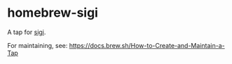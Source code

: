 # homebrew-sigi

A tap for [sigi](https://github.com/booniepepper/sigi).

For maintaining, see: https://docs.brew.sh/How-to-Create-and-Maintain-a-Tap
